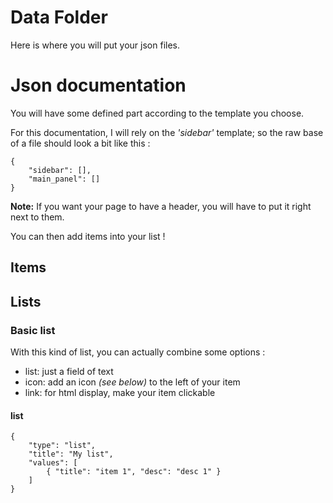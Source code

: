 # Data Folder

Here is where you will put your json files.

# Json documentation

You will have some defined part according to the template you choose.

For this documentation, I will rely on the *'sidebar'* template; so the raw base of a file should look a bit like this :

```
{
    "sidebar": [],
    "main_panel": []
}
```

**Note:** If you want your page to have a header, you will have to put it right next to them.

You can then add items into your list !

## Items



## Lists
### Basic list

With this kind of list, you can actually combine some options :
- list: just a field of text
- icon: add an icon *(see below)* to the left of your item
- link: for html display, make your item clickable

#### list
```
{
    "type": "list",
    "title": "My list",
    "values": [
        { "title": "item 1", "desc": "desc 1" }
    ]
}
```